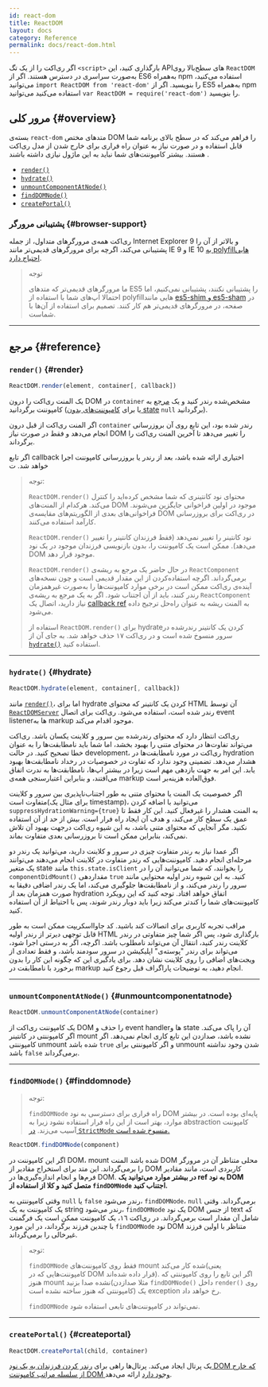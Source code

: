 ```yaml
---
id: react-dom
title: ReactDOM
layout: docs
category: Reference
permalink: docs/react-dom.html
---
```


اگر ری‌اکت را از یک تگ `<script>` بارگذاری کنید، این APIهای سطح‌بالا روی `ReactDOM` به‌صورت سراسری در دسترس هستند. اگر از ES6 به‌همراه npm استفاده می‌کنید، می‌توانید `import ReactDOM from 'react-dom'` را بنویسید.
اگر از ES5 به‌همراه npm استفاده می‌کنید می‌توانید `var ReactDOM = require('react-dom')` را بنویسید.

## مرور کلی {#overview}

بسته‌ی `react-dom` متدهای مختص DOM را فراهم می‌کند که در سطح بالای برنامه شما قابل استفاده و در صورت نیاز  به عنوان راه فراری برای خارج شدن از مدل ری‌اکت هستند. بیشتر کامپوننت‌های شما نباید به این ماژول نیازی داشته باشند .

- [`render()`](#render)
- [`hydrate()`](#hydrate)
- [`unmountComponentAtNode()`](#unmountcomponentatnode)
- [`findDOMNode()`](#finddomnode)
- [`createPortal()`](#createportal)

### پشتیبانی مرورگر {#browser-support}


ری‌اکت همه‌ی مرورگرهای متداول، از جمله Internet Explorer 9 و بالاتر از آن را پشتیبانی می‌کند، اگرچه برای مرورگرهای قدیمی‌تر مانند IE 9 و IE 10 [به polyfillهایی احتیاج دارد](/docs/javascript-environment-requirements.html).

> توجه
>
> ما مرورگرهای قدیمی‌تر که متدهای ES5 را پشتیبانی نکنند، پشتیبانی نمی‌کنیم، اما احتمالا اپ‌های شما با استفاده از polyfillهایی مانند [es5-shim و es5-sham](https://github.com/es-shims/es5-shim) در صفحه، در مرورگرهای قدیمی‌تر هم کار کنند. تصمیم برای استفاده از آن‌ها با شماست.

* * *

## مرجع {#reference}

### `render()` {#render}

```javascript
ReactDOM.render(element, container[, callback])
```

یک المنت ری‌اکت را درون DOM در `container` مشخص‌شده رندر کنید و یک [مرجع](/docs/more-about-refs.html) به کامپوننت برگردانید (یا برای [کامپوننت‌های بدون state](/docs/components-and-props.html#functional-and-class-components) `null` برگردانید).

اگر المنت ری‌اکت از قبل درون `container` رندر شده بود، این تابع روی آن بروزرسانی انجام می‌دهد و فقط در صورت نیاز DOM را تغییر می‌دهد تا آخرین المنت ری‌اکت را برگرداند.

اگر تابع callback اختیاری ارائه شده باشد، بعد از رندر یا بروزرسانی کامپوننت اجرا خواهد شد.
ت
> توجه:
>
> `ReactDOM.render()` محتوای نود کانتینری که شما مشخص کرده‌اید را کنترل می‌کند. هرکدام از المنت‌های DOM موجود در اولین فراخوانی جایگزین می‌شوند. فراخوانی‌های بعدی از الگوریتم‌های مقایسه‌ی DOM در ری‌اکت برای بروزرسانی کارآمد استفاده می‌کنند.
>
> `ReactDOM.render()` نود کانتینر را تغییر نمی‌دهد (فقط فرزندان کانتینر را تغییر می‌دهد). ممکن است یک کامپوننت را، بدون بازنویسی فرزندان موجود در یک نود DOM موجود قرار دهد.
>
> `ReactDOM.render()` در حال حاضر یک مرجع به ریشه‌ی `ReactComponent` برمی‌گرداند. اگرچه استفاده‌کردن از این مقدار قدیمی است
> و چون نسخه‌های آینده‌ی ری‌اکت ممکن است در برخی موارد کامپوننت‌ها را به‌صورت غیرهمزمان رندر کنند، باید از آن اجتناب شود. اگر به یک مرجع به ریشه‌ی `ReactComponent` نیاز دارید، اتصال یک [callback ref](/docs/more-about-refs.html#the-ref-callback-attribute) به المنت ریشه به عنوان راه‌حل ترجیح داده می‌شود.
>
> استفاده از `ReactDOM.render()` برای hydrateکردن یک کانتینر رندرشده در سرور منسوخ شده است و در ری‌اکت ١٧ حذف خواهد شد. به جای آن از [`hydrate()`](#hydrate) استفاده کنید.

* * *

### `hydrate()` {#hydrate}

```javascript
ReactDOM.hydrate(element, container[, callback])
```
مانند [`render()`](#render)، اما برای hydrate کردن یک کانتینر که محتوای HTML آن توسط [`ReactDOMServer`](/docs/react-dom-server.html) رندر شده است، استفاده می‌شود. ری‌اکت برای اتصال event listenerها به markup موجود اقدام می‌کند. 

ری‌اکت انتظار دارد که محتوای رندرشده بین سرور و کلاینت یکسان باشد. ری‌اکت می‌تواند تفاوت‌ها در محتوای متنی را بهبود بخشد، اما شما باید نامطابقت‌ها را به عنوان خطا تصحیح کنید. در حالت development، ری‌اکت در مورد نامطابقت‌ها در hydration هشدار می‌دهد. تضمینی وجود ندارد که تفاوت در خصوصیات در رخداد نامطابقت‌ها بهبود یابد. این امر به جهت بازدهی مهم است زیرا در بیشتر اپ‌ها، نامطابقت‌ها به ندرت اتفاق می‌افتند، و بنابراین اعتبارسنجی همه‌ی markup فوق‌العاده هزینه‌بر است.

اگر خصوصیت یک المنت یا محتوای متنی به طور اجتناب‌ناپذیری بین سرور و کلاینت متفاوت است(برای مثال یک timestamp)، می‌توانید با اضافه کردن `suppressHydrationWarning={true}` به المنت هشدار را غیرفعال کنید. این کار فقط تا عمق یک سطح کار می‌کند، و هدف آن ایجاد راه فرار است. بیش از حد از آن استفاده نکنید. مگر آنجایی که محتوای متنی باشد، به این شیوه ری‌اکت درجهت بهبود آن تلاش نمی‌کند، بنابراین ممکن است تا بروزرسانی بعدی متفاوت بماند.

اگر عمدا نیاز به رندر متفاوت چیزی در سرور و کلاینت دارید، می‌توانید یک رندر دو مرحله‌ای انجام دهید. کامپوننت‌هایی که رندر متفاوت در کلاینت انجام می‌دهند می‌توانند یک متغیر state مانند `this.state.isClient` را بخوانند، که شما می‌توانید آن را در `componentDidMount()` مقداردهی `true` کنید. به این شیوه رندر اولیه محتوایی مانند سرور را رندر می‌کند، و از نامطابقت‌ها جلوگیری می‌کند، اما یک رندر اضافی دقیقا به صورت همزمان بعد از hydration اتفاق خواهد افتاد. توجه کنید که این رویکرد کامپوننت‌های شما را کندتر می‌کند زیرا باید دوبار رندر شوند، پس با احتیاط از آن استفاده کنید. 

مراقب تجربه کاربری برای اتصالات کند باشید. کد جاوااسکریپت ممکن است به طور قابل توجهی دیرتر از رندر اولیه HTML بارگذاری شود، پس اگر شما چیز متفاوتی در رندر کلاینت رندر کنید، انتقال آن می‌تواند نامطلوب باشد. اگرچه، اگر به درستی اجرا شود، می‌تواند برای رندر "پوسته‌ی" اپلیکیشن در سرور سودمند باشد، و فقط تعدادی از ویجت‌های اضافی را روی کلاینت نشان دهد. برای یادگیری این که چگونه این کار را بدون برخورد با نامطابقت در markup انجام دهید، به توضیحات پاراگراف قبل رجوع کنید.

* * *

### `unmountComponentAtNode()` {#unmountcomponentatnode}

```javascript
ReactDOM.unmountComponentAtNode(container)
```

یک کامپوننت ری‌اکت از DOM را حذف و event handlerها و state آن را پاک می‌کند. اگر کامپوننتی در کانتینر mount نشده باشد، صدازدن این تابع کاری انجام نمی‌دهد. اگر کامپوننتی unmount شده باشد `true` و اگر کامپوننتی برای unmount شدن وجود نداشته باشد `false` برمی‌گرداند.

* * *

### `findDOMNode()` {#finddomnode}

> توجه:
>
> `findDOMNode` راه فراری برای دسترسی به نود DOM پایه‌ای بوده است. در بیشتر موارد، بهتر است از این راه فرار استفاده نشود زیرا به abstraction کامپوننت آسیب می‌زند. [در `StrictMode` منسوخ شده است.](/docs/strict-mode.html#warning-about-deprecated-finddomnode-usage)

```javascript
ReactDOM.findDOMNode(component)
```
اگر این کامپوننت در DOM، mount شده باشد المنت DOM محلی متناظر آن در مرورگر را برمی‌گرداند. این متد برای استخراج مقادیر از DOM کاربردی است، مانند مقادیر فرم‌ها و انجام اندازه‌گیری‌ها در DOM.  **در بیشتر موارد می‌توانید یک ref به نود DOM متصل کنید و کلا از استفاده از `findDOMNode` اجتناب کنید.**

وقتی کامپوننتی به `null` یا `false` رندر می‌شود، `findDOMNode`، `null` برمی‌گرداند. وقتی یک کامپوننت به یک string رندر می‌شود، `findDOMNode` یک نود DOM از جنس text که شامل آن مقدار است برمی‌گرداند. در ری‌اکت ١٦، یک کامپوننت ممکن است یک فرگمنت با چندین فرزند برگرداند، در این مورد `findDOMNode` نود DOM متناظر با اولین فرزند غیرخالی را برمی‌گرداند.

> توجه:
>
> `findDOMNode` فقط روی کامپوننت‌های mount شده کار می‌کند(یعنی کامپوننت‌هایی که در DOM قرار داده شده‌اند). اگر این تابع را روی کامپوننتی که هنوز mount نشده صدا بزنید(مثلا صدازدن `findDOMNode()` داخل `render()` روی کامپوننتی که هنوز ساخته نشده است) یک exception رخ خواهد داد.
>
> `findDOMNode` نمی‌تواند در کامپوننت‌های تابعی استفاده شود.

* * *

### `createPortal()` {#createportal}

```javascript
ReactDOM.createPortal(child, container)
```

یک پرتال ایجاد می‌کند. پرتال‌ها راهی برای [رندر کردن فرزندان به یک نود DOM که خارج از سلسله مراتب کامپوننت DOM وجود دارد](/docs/portals.html) ارائه می‌دهد.
